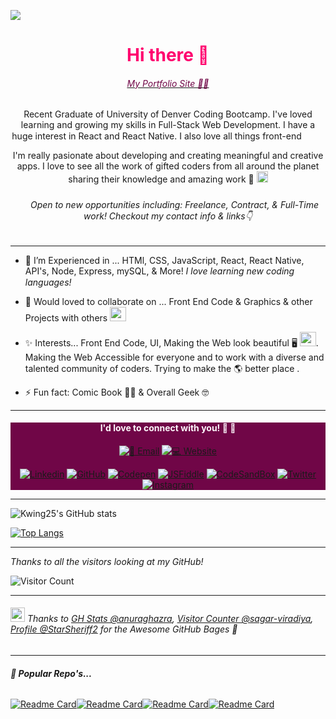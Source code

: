 <a href="https://kendrawing-portfolio.netlify.app/"><img src="https://live.staticflickr.com/65535/51478190553_2e09785450_k.jpg"></a>

<div align="center"> 
<h1 style="color:#ff006e">Hi there 👋</h1> 
<a href="https://kendrawing-portfolio.netlify.app/"><h6 style="color:#700647">My Portfolio Site 👩‍💻</h6></a>

Recent Graduate of University of Denver Coding Bootcamp. I've loved learning and growing my skills in Full-Stack Web Development. I have a huge interest in React and React Native. I also love all things front-end <img src="https://emojis.slackmojis.com/emojis/images/1618286254/30077/color_wheel.png?1618286254" height="15px" width="14px"> <img src="https://emojis.slackmojis.com/emojis/images/1614999304/18103/computer.gif?1614999304" height="15px" width="14px">

I'm really pasionate about developing and creating meaningful and creative apps. I love to see all the work of gifted coders from all around the planet sharing their knowledge and amazing work 💙 <img src="https://emojis.slackmojis.com/emojis/images/1611858576/12261/earth-globe.gif?1611858576" height="18px" width="18px">

<h6 style="font-style:italic;"><img src="https://emojis.slackmojis.com/emojis/images/1588177020/8809/wave_hello.gif?1588177020" height="18px" width="17px"> Open to new opportunities including: Freelance, Contract, & Full-Time work! Checkout my contact info & links👇</h6>
</div>

---

- 🌱 I’m Experienced in ... HTMl, CSS, JavaScript, React, React Native, API's, Node, Express, mySQL, & More! 
*I love learning new coding languages!* <img src="https://emojis.slackmojis.com/emojis/images/1483822559/1584/loveit.gif?1483822559" height="15px" width="14px">

- 🤝 Would loved to collaborate on ... Front End Code & Graphics & other Projects with others <img src="https://emojis.slackmojis.com/emojis/images/1627974769/48327/hello_sign.gif?1627974769" height="23px" width="26px"> 

- ✨ Interests... Front End Code, UI, Making the Web look beautiful 🖥 
<img src="https://emojis.slackmojis.com/emojis/images/1615414387/19292/paint.gif?1615414387" height="23px" width="26px">. 
Making the Web Accessible for everyone and to work with a diverse and talented community of coders. 
Trying to make the 🌎 better place . 

- ⚡ Fun fact: Comic Book 🎥💚 & Overall Geek 🤓


---
<div align="center" style="background:#700647">
<h4 align="center" style="color:#fef8fc;">I'd love to connect with you! 💬 🤝 </h4>
<a href="kendrawingpro@icloud.com"><img src="https://img.shields.io/badge/📧 Email-kendrawingpro@icloud.com-080705?labelColor=FF006F&style=flat-square&link=kendrawingpro@icloud.com" alt="📧 Email " /></a>
<a href="kendrawing.myportfolio.com"><img src="https://img.shields.io/badge/💻 Website-kendrawing.com-080705?labelColor=FF006F&style=flat-square&link=kendrawing.myportfolio.com" alt="💻 Website" /> 

[![Linkedin](https://img.shields.io/badge/Linkedin-080705?style=flat-square&logo=Linkedin&link=https://www.linkedin.com/in/kendrawing/)](https://www.linkedin.com/in/kendrawing/)
[![GitHub](https://img.shields.io/badge/GitHub-080705?style=flat-square&logo=GitHub&link=https://github.com/kwing25/)](https://github.com/kwing25/)
[![Codepen](https://img.shields.io/badge/Codepen-080705?style=flat-square&logo=CodePen&link=https://codepen.io/kwing25)](https://codepen.io/kwing25)
[![JSFiddle](https://img.shields.io/badge/JSFiddle-080705?style=flat-square&logo=JSFiddle&link=https://jsfiddle.net/kwing25/)](https://jsfiddle.net/kwing25/)
[![CodeSandBox](https://img.shields.io/badge/CodeSandBox-080705?style=flat-square&logo=CodeSandBox&link=https://codesandbox.io/u/kwing25)](https://codesandbox.io/u/kwing25)
[![Twitter](https://img.shields.io/badge/Twitter-080705?style=flat-square&logo=Twitter&link=https://twitter.com/kennyk1995/)](https://twitter.com/kennyk1995/)
[![Instagram](https://img.shields.io/badge/Instagram-080705?style=flat-square&logo=Instagram&link=https://instagram.com/95kendrawing/)](https://instagram.com/95kendrawing/)
</div>

---

![Kwing25's GitHub stats](https://github-readme-stats.vercel.app/api?username=kwing25&show_icons=true&theme=radical)

[![Top Langs](https://github-readme-stats.vercel.app/api/top-langs/?username=kwing25&layout=compact)](https://github.com/kwing25)

---
*Thanks to all the visitors looking at my GitHub!* 

![Visitor Count](https://profile-counter.glitch.me/kwing25/count.svg)
	
	
---
###### <img src="https://emojis.slackmojis.com/emojis/images/1622911394/43502/thank_you.gif?1622911394" height="23px" width="23px"> Thanks to  [GH Stats @anuraghazra](https://github.com/anuraghazra), [Visitor Counter @sagar-viradiya](https://github.com/sagar-viradiya), [Profile @StarSheriff2](https://github.com/StarSheriff2) for the Awesome GitHub Bages 👏

---
###### ***💬 Popular Repo's...*** 
[![Readme Card](https://github-readme-stats.vercel.app/api/pin/?username=kwing25&repo=5-0-Clock-Drink-Generator)](https://github.com/kwing25/5-0-Clock-Drink-Generator)[![Readme Card](https://github-readme-stats.vercel.app/api/pin/?username=kwing25&repo=portfolio)](https://github.com/kwing25/portfolio)[![Readme Card](https://github-readme-stats.vercel.app/api/pin/?username=kwing25&repo=Photo-Drop)](https://github.com/kwing25/Photo-Drop)[![Readme Card](https://github-readme-stats.vercel.app/api/pin/?username=kwing25&repo=Weather-Dashboard)](https://github.com/kwing25/Weather-Dashboard)
